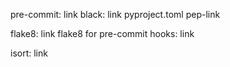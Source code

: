 pre-commit: link black: link pyproject.toml pep-link

flake8: link flake8 for pre-commit hooks: link

isort: link
